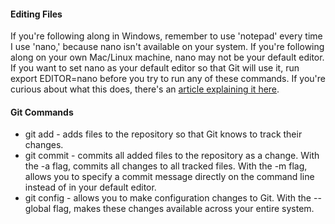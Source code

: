 #### Editing Files
If you're following along in Windows, remember to use 'notepad' every time I use 'nano,' because nano isn't available on your system. If you're following along on your own Mac/Linux machine, nano may not be your default editor. If you want to set nano as your default editor so that Git will use it, run export EDITOR=nano before you try to run any of these commands. If you're curious about what this does, there's an [article explaining it here](https://en.wikibooks.org/wiki/Guide_to_Unix/Environment_Variables#EDITOR).
#### Git Commands
* git add - adds files to the repository so that Git knows to track their changes.
* git commit - commits all added files to the repository as a change. With the -a flag, commits all changes to all tracked files. With the -m flag, allows you to specify a commit message directly on the command line instead of in your default editor.
* git config - allows you to make configuration changes to Git. With the --global flag, makes these changes available across your entire system.